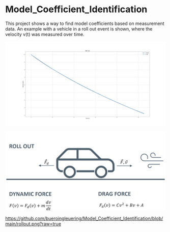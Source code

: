 # Model_Coefficient_Identification
This project shows a way to find model coefficients based on measurement data.
An example with a vehicle in a roll out event is shown, where the velocity v(t) was measured over time.

![rollout](https://github.com/bueroingleuering/Model_Coefficient_Identification/blob/main/rollout.png?raw=true)

![Model Scheme](https://raw.githubusercontent.com/bueroingleuering/Model_Coefficient_Identification/main/Scheme.png)

https://github.com/bueroingleuering/Model_Coefficient_Identification/blob/main/rollout.png?raw=true
